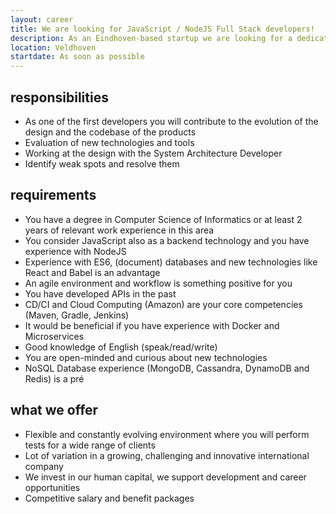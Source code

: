 ```yaml
---
layout: career
title: We are looking for JavaScript / NodeJS Full Stack developers!
description: As an Eindhoven-based startup we are looking for a dedicated and open-minded JavaScript / NodeJS Full Stack Developer. Our broad portfolio of software projects in an international work environment offer challenging and dynamic career opportunities. Your expertise and knowledge today, may be obsolete tomorrow. It’s important to keep up and staying curious for new technologies. We encourage you to further develop your skills in a dynamic and Agile environment, where quality and robustness of your deliverables are of key importance. You will be working in a flexible environment with a professional and highly motivated team, taking on responsibility for your contribution within the team. We are always looking for new talent, so check out our profiles and we assure you that a challenging and rewarding job in a dynamic environment is waiting for you. 
location: Veldhoven
startdate: As soon as possible
---
```

## responsibilities
- As one of the first developers you will contribute to the evolution of the design and the codebase of the products
- Evaluation of new technologies and tools
- Working at the design with the System Architecture Developer
- Identify weak spots and resolve them

## requirements
- You have a degree in Computer Science of Informatics or at least 2 years of relevant work experience in this area
- You consider JavaScript also as a backend technology and you have experience with NodeJS
- Experience with ES6, (document) databases and new technologies like React and Babel is an advantage
- An agile environment and workflow is something positive for you
- You have developed APIs in the past
- CD/CI and Cloud Computing (Amazon) are your core competencies (Maven, Gradle, Jenkins)
- It would be beneficial if you have experience with Docker and Microservices
- Good knowledge of English (speak/read/write)
- You are open-minded and curious about new technologies
- NoSQL Database experience (MongoDB, Cassandra, DynamoDB and Redis) is a pré


## what we offer
- Flexible and constantly evolving environment where you will perform tests for a wide range of clients
- Lot of variation in a growing, challenging and innovative international company
- We invest in our human capital, we support development and career opportunities
- Competitive salary and benefit packages 
